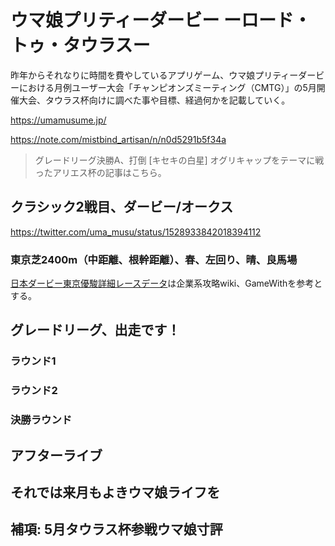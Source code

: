 # ウマ娘プリティーダービー ーロード・トゥ・タウラスー

昨年からそれなりに時間を費やしているアプリゲーム、ウマ娘プリティーダービーにおける月例ユーザー大会「チャンピオンズミーティング（CMTG）」の5月開催大会、タウラス杯向けに調べた事や目標、経過何かを記載していく。

<https://umamusume.jp/>

<https://note.com/mistbind_artisan/n/n0d5291b5f34a>

> グレードリーグ決勝A、打倒 [キセキの白星] オグリキャップをテーマに戦ったアリエス杯の記事はこちら。

## クラシック2戦目、ダービー/オークス

<https://twitter.com/uma_musu/status/1528933842018394112>

### 東京芝2400m（中距離、根幹距離）、春、左回り、晴、良馬場

[日本ダービー東京優駿詳細レースデータ](https://gamewith.jp/uma-musume/article/show/259040)は企業系攻略wiki、GameWithを参考とする。

## グレードリーグ、出走です！

### ラウンド1

### ラウンド2

### 決勝ラウンド

## アフターライブ

## それでは来月もよきウマ娘ライフを

## 補項: 5月タウラス杯参戦ウマ娘寸評
